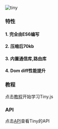 ![tiny](https://github.com/jeffwcx/tiny/blob/master/docs/images/logo.png?raw=true)

### **特性**

#### 1. 完全由ES6编写
#### 2. 压缩后70kb
#### 3. 内置通信库,路由库
#### 4. Dom diff性能提升

### **教程**

点击[教程](https://github.com/jeffwcx/tiny/tree/master/start)开始学习Tiny.js

### **API**

点击[API](https://jeffwcx.github.io/tiny)查看Tiny的API